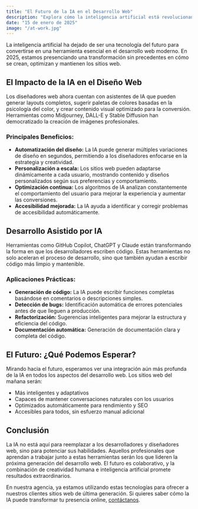 ```yaml
---
title: "El Futuro de la IA en el Desarrollo Web"
description: "Explora cómo la inteligencia artificial está revolucionando la forma en que construimos y diseñamos sitios web en 2025."
date: "15 de enero de 2025"
image: "/at-work.jpg"
---
```


La inteligencia artificial ha dejado de ser una tecnología del futuro para convertirse en una herramienta esencial en el desarrollo web moderno. En 2025, estamos presenciando una transformación sin precedentes en cómo se crean, optimizan y mantienen los sitios web.

## El Impacto de la IA en el Diseño Web

Los diseñadores web ahora cuentan con asistentes de IA que pueden generar layouts completos, sugerir paletas de colores basadas en la psicología del color, y crear contenido visual optimizado para la conversión. Herramientas como Midjourney, DALL-E y Stable Diffusion han democratizado la creación de imágenes profesionales.

### Principales Beneficios:

- **Automatización del diseño:** La IA puede generar múltiples variaciones de diseño en segundos, permitiendo a los diseñadores enfocarse en la estrategia y creatividad.
- **Personalización a escala:** Los sitios web pueden adaptarse dinámicamente a cada usuario, mostrando contenido y diseños personalizados según sus preferencias y comportamiento.
- **Optimización continua:** Los algoritmos de IA analizan constantemente el comportamiento del usuario para mejorar la experiencia y aumentar las conversiones.
- **Accesibilidad mejorada:** La IA ayuda a identificar y corregir problemas de accesibilidad automáticamente.

## Desarrollo Asistido por IA

Herramientas como GitHub Copilot, ChatGPT y Claude están transformando la forma en que los desarrolladores escriben código. Estas herramientas no solo aceleran el proceso de desarrollo, sino que también ayudan a escribir código más limpio y mantenible.

### Aplicaciones Prácticas:

- **Generación de código:** La IA puede escribir funciones completas basándose en comentarios o descripciones simples.
- **Detección de bugs:** Identificación automática de errores potenciales antes de que lleguen a producción.
- **Refactorización:** Sugerencias inteligentes para mejorar la estructura y eficiencia del código.
- **Documentación automática:** Generación de documentación clara y completa del código.

## El Futuro: ¿Qué Podemos Esperar?

Mirando hacia el futuro, esperamos ver una integración aún más profunda de la IA en todos los aspectos del desarrollo web. Los sitios web del mañana serán:

- Más inteligentes y adaptativos
- Capaces de mantener conversaciones naturales con los usuarios
- Optimizados automáticamente para rendimiento y SEO
- Accesibles para todos, sin esfuerzo manual adicional

## Conclusión

La IA no está aquí para reemplazar a los desarrolladores y diseñadores web, sino para potenciar sus habilidades. Aquellos profesionales que aprendan a trabajar junto a estas herramientas serán los que lideren la próxima generación del desarrollo web. El futuro es colaborativo, y la combinación de creatividad humana e inteligencia artificial promete resultados extraordinarios.

En nuestra agencia, ya estamos utilizando estas tecnologías para ofrecer a nuestros clientes sitios web de última generación. Si quieres saber cómo la IA puede transformar tu presencia online, [contáctanos](/#contact).
